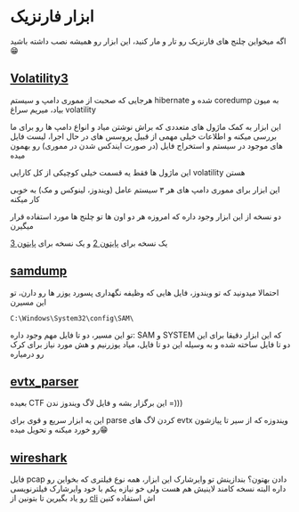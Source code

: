 # ابزار فارنزیک

اگه میخواین چلنج های فارنزیک رو تار و مار کنید، این ابزار رو همیشه نصب داشته باشید😁

## [Volatility3](https://github.com/volatilityfoundation/volatility3)
هرجایی که صحبت از مموری دامپ و سیستم hibernate شده و coredump به میون بیاد، میریم سراغ volatility

این ابزار به کمک ماژول های متعددی که براش نوشتن میاد و انواع دامپ ها رو برای ما بررسی میکنه و اطلاعات خیلی مهمی از قبیل پروسس های در حال اجرا، لیست فایل های موجود در سیستم و استخراج فایل (در صورت ایندکس شدن در مموری) رو بهمون میده

این ماژول ها فقط یه قسمت خیلی کوچیکی از کل کارایی volatility هستن

این ابزار برای مموری دامپ های هر ۳ سیستم عامل (ویندوز، لینوکس و مک) به خوبی کار میکنه

دو نسخه از این ابزار وجود داره که امروزه هر دو اون ها تو چلنج ها مورد استفاده قرار میگیرن

یک نسخه برای [پایتون 2](https://github.com/volatilityfoundation/volatility) و یک نسخه برای [پایتون 3](https://github.com/volatilityfoundation/volatility3)

## [samdump](https://github.com/h4ms1k/samdump)
احتمالا میدونید که تو ویندوز، فایل هایی که وظیفه نگهداری پسورد یوزر ها رو دارن، تو این مسیرن
```
C:\Windows\System32\config\SAM\
```
تو این مسیر، دو تا فایل مهم وجود داره: SAM و SYSTEM
که این ابزار دقیقا برای این دو تا فایل ساخته شده و به وسیله این دو تا فایل، میاد یوزرنیم و هش مورد نیاز برای کرک رو درمیاره

## [evtx_parser](https://github.com/omerbenamram/evtx)
بعیده CTF این برگزار بشه و فایل لاگ ویندوز ندن =)))

این یه ابزار سریع و قوی برای parse کردن لاگ های evtx ویندوزه که از سیر تا پیازشون رو خورد میکنه و تحویل میده😁

## [wireshark](https://www.wireshark.org/)
فایل pcap دادن بهتون؟
بندازینش تو وایرشارک
این ابزار، همه نوع فیلتری که بخواین رو داره
البته نسخه کامند لاینیش هم هست ولی خو نیازه یکم با خود وایرشارک فیلترنویسی رو یاد بگیرین تا بتونین از [cli](https://www.wireshark.org/docs/man-pages/tshark.html) اش استفاده کنین